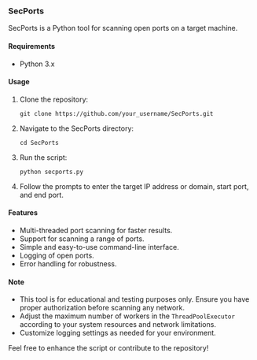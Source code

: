 ### SecPorts

SecPorts is a Python tool for scanning open ports on a target machine.

#### Requirements
- Python 3.x

#### Usage
1. Clone the repository:
   ```
   git clone https://github.com/your_username/SecPorts.git
   ```
2. Navigate to the SecPorts directory:
   ```
   cd SecPorts
   ```
3. Run the script:
   ```
   python secports.py
   ```
4. Follow the prompts to enter the target IP address or domain, start port, and end port.

#### Features
- Multi-threaded port scanning for faster results.
- Support for scanning a range of ports.
- Simple and easy-to-use command-line interface.
- Logging of open ports.
- Error handling for robustness.

#### Note
- This tool is for educational and testing purposes only. Ensure you have proper authorization before scanning any network.
- Adjust the maximum number of workers in the `ThreadPoolExecutor` according to your system resources and network limitations.
- Customize logging settings as needed for your environment.

Feel free to enhance the script or contribute to the repository!
